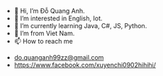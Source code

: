 - 👋 Hi, I’m Đỗ Quang Anh.
- 👀 I’m interested in English, Iot.
- 🌱 I’m currently learning Java, C#, JS, Python.
- 💞️ I’m from Viet Nam.
- 📫 How to reach me 
+ do.quanganh99zz@gmail.com
+ https://www.facebook.com/xuyenchi0902hihihi/
<!---
doquanganh99zz/doquanganh99zz is a ✨ special ✨ repository because its `README.md` (this file) appears on your GitHub profile.
You can click the Preview link to take a look at your changes.
--->
